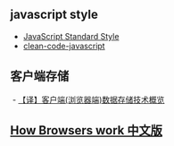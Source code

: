 ## javascript style
  - [JavaScript Standard Style](http://standardjs.com/rules.html)
  - [clean-code-javascript](https://github.com/ryanmcdermott/clean-code-javascript)
  
## 客户端存储
  - [【译】客户端(浏览器端)数据存储技术概览](https://github.com/dwqs/blog/issues/42)
  
## [How Browsers work 中文版](https://www.html5rocks.com/zh/tutorials/internals/howbrowserswork/)
